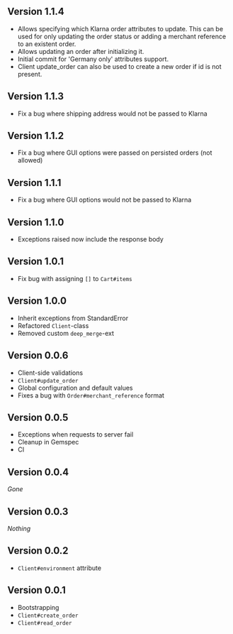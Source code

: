 ## Version 1.1.4

* Allows specifying which Klarna order attributes to update. This can be used for only updating the order status or adding a merchant reference to an existent order.
* Allows updating an order after initializing it.
* Initial commit for 'Germany only' attributes support.
* Client update_order can also be used to create a new order if id is not present.

## Version 1.1.3

* Fix a bug where shipping address would not be passed to Klarna

## Version 1.1.2

* Fix a bug where GUI options were passed on persisted orders (not allowed)

## Version 1.1.1

* Fix a bug where GUI options would not be passed to Klarna

## Version 1.1.0

* Exceptions raised now include the response body

## Version 1.0.1

* Fix bug with assigning `[]` to `Cart#items`

## Version 1.0.0

* Inherit exceptions from StandardError
* Refactored `Client`-class
* Removed custom `deep_merge`-ext

## Version 0.0.6

* Client-side validations
* `Client#update_order`
* Global configuration and default values
* Fixes a bug with `Order#merchant_reference` format

## Version 0.0.5

* Exceptions when requests to server fail
* Cleanup in Gemspec
* CI

## Version 0.0.4

_Gone_

## Version 0.0.3

_Nothing_

## Version 0.0.2

* `Client#environment` attribute

## Version 0.0.1

* Bootstrapping
* `Client#create_order`
* `Client#read_order`
